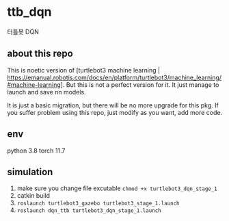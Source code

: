 # ttb_dqn
 터틀봇 DQN

## about this repo
This is noetic version of [turtlebot3 machine learning | https://emanual.robotis.com/docs/en/platform/turtlebot3/machine_learning/#machine-learning]. But this is not a perfect version for it. It just manage to launch and save nn models. 

It is just a basic migration, but there will be no more upgrade for this pkg. If you suffer problem using this repo, just modify as you want, add more code.

## env
python 3.8
torch 11.7

## simulation
1. make sure you change file excutable
   `chmod +x turtlebot3_dqn_stage_1`
2. catkin build
3. `roslaunch turtlebot3_gazebo turtlebot3_stage_1.launch`
4. `roslaunch dqn_ttb turtlebot3_dqn_stage_1.launch`
